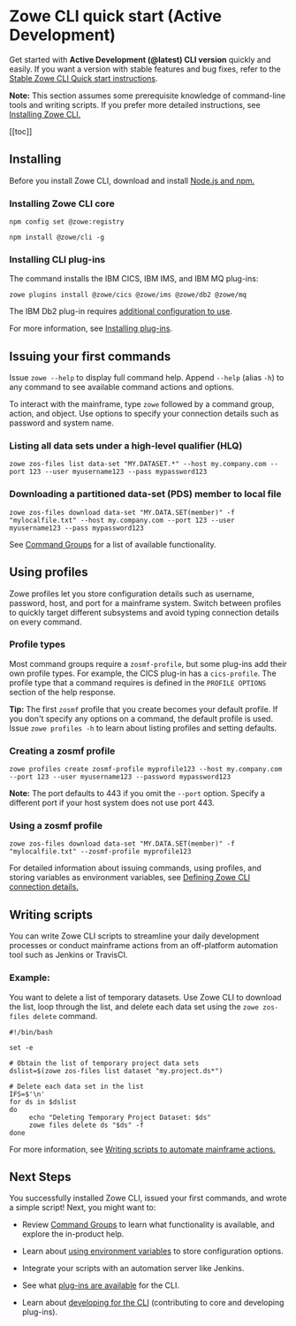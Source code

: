 # Zowe CLI quick start (Active Development)

Get started with **Active Development (@latest) CLI version** quickly and easily. If you want a version with stable features and bug fixes, refer to the [Stable Zowe CLI Quick start instructions](https://docs.zowe.org/stable/getting-started/cli-getting-started.html). 

<!--TODO add to master 
Get started with the **Stable (@lts-incremental) CLI version** quickly and easily. If you want a version with the latest features as they are developed, refer to the [Active Development Zowe CLI quick start instructions]().
-->

**Note:** This section assumes some prerequisite knowledge of command-line tools and writing scripts. If you prefer more detailed instructions, see [Installing Zowe CLI.](../user-guide/cli-installcli.md)

[[toc]]

## Installing 

Before you install Zowe CLI, download and install [Node.js and npm.](https://nodejs.org/en/download/)

### Installing Zowe CLI core

```
npm config set @zowe:registry 
```

```
npm install @zowe/cli -g
```

### Installing CLI plug-ins 

The command installs the IBM CICS, IBM IMS, and IBM MQ plug-ins:

```
zowe plugins install @zowe/cics @zowe/ims @zowe/db2 @zowe/mq
```

The IBM Db2 plug-in requires [additional configuration to use](../user-guide/cli-db2plugin.md#installing).

For more information, see [Installing plug-ins](../user-guide/cli-installplugins.md).

## Issuing your first commands

Issue `zowe --help` to display full command help. Append `--help` (alias `-h`) to any command to see available command actions and options.

To interact with the mainframe, type `zowe` followed by a command group, action, and object. Use options to specify your connection details such as password and system name.

### Listing all data sets under a high-level qualifier (HLQ)

```
zowe zos-files list data-set "MY.DATASET.*" --host my.company.com --port 123 --user myusername123 --pass mypassword123
```

### Downloading a partitioned data-set (PDS) member to local file

```
zowe zos-files download data-set "MY.DATA.SET(member)" -f "mylocalfile.txt" --host my.company.com --port 123 --user myusername123 --pass mypassword123
```

See [Command Groups](../user-guide/cli-usingcli.md#zowe-cli-command-groups) for a list of available functionality.

## Using profiles

Zowe profiles let you store configuration details such as username, password, host, and port for a mainframe system. Switch between profiles to quickly target different subsystems and avoid typing connection details on every command. 

### Profile types 

Most command groups require a `zosmf-profile`, but some plug-ins add their own profile types. For example, the CICS plug-in has a `cics-profile`. The profile type that a command requires is defined in the `PROFILE OPTIONS` section of the help response.

**Tip:** The first `zosmf` profile that you create becomes your default profile. If you don't specify any options on a command, the default profile is used. Issue `zowe profiles -h` to learn about listing profiles and setting defaults. 

### Creating a zosmf profile

```
zowe profiles create zosmf-profile myprofile123 --host my.company.com --port 123 --user myusername123 --password mypassword123
```

**Note:** The port defaults to 443 if you omit the `--port` option. Specify a different port if your host system does not use port 443.

### Using a zosmf profile

```
zowe zos-files download data-set "MY.DATA.SET(member)" -f "mylocalfile.txt" --zosmf-profile myprofile123
```

For detailed information about issuing commands, using profiles, and storing variables as environment variables, see [Defining Zowe CLI connection details.](../user-guide/cli-configuringcli.md#defining-zowe-cli-connection-details)

## Writing scripts

You can write Zowe CLI scripts to streamline your daily development processes or conduct mainframe actions from an off-platform automation tool such as Jenkins or TravisCI.

### Example:

You want to delete a list of temporary datasets. Use Zowe CLI to download the list, loop through the list, and delete each data set using the `zowe zos-files delete` command.

```
#!/bin/bash

set -e

# Obtain the list of temporary project data sets 
dslist=$(zowe zos-files list dataset "my.project.ds*")

# Delete each data set in the list
IFS=$'\n'
for ds in $dslist
do
     echo "Deleting Temporary Project Dataset: $ds"
     zowe files delete ds "$ds" -f
done
```

For more information, see [Writing scripts to automate mainframe actions.](../user-guide/cli-usingcli.md#writing-scripts-to-automate-mainframe-actions)

## Next Steps

You successfully installed Zowe CLI, issued your first commands, and wrote a simple script! Next, you might want to:

- Review [Command Groups](../user-guide/cli-usingcli.md#zowe-cli-command-groups) to learn what functionality is available, and explore the in-product help.

- Learn about [using environment variables](../user-guide/cli-configuringcli.md#defining-environment-variables) to store configuration options.

- Integrate your scripts with an automation server like Jenkins.

- See what [plug-ins are available](../user-guide/cli-extending.md) for the CLI.

- Learn about [developing for the CLI](../extend/extend-cli/cli-developing-a-plugin.md) (contributing to core and developing plug-ins).
